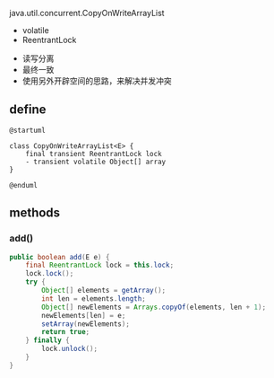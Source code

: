 java.util.concurrent.CopyOnWriteArrayList

* volatile
* ReentrantLock
- 读写分离
- 最终一致
- 使用另外开辟空间的思路，来解决并发冲突

## define
```plantuml
@startuml

class CopyOnWriteArrayList<E> {
    final transient ReentrantLock lock
    - transient volatile Object[] array
}

@enduml
```

## methods

### add()
```java
public boolean add(E e) {
    final ReentrantLock lock = this.lock;
    lock.lock();
    try {
        Object[] elements = getArray();
        int len = elements.length;
        Object[] newElements = Arrays.copyOf(elements, len + 1);
        newElements[len] = e;
        setArray(newElements);
        return true;
    } finally {
        lock.unlock();
    }
}
```